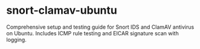 # snort-clamav-ubuntu
Comprehensive setup and testing guide for Snort IDS and ClamAV antivirus on Ubuntu. Includes ICMP rule testing and EICAR signature scan with logging.
